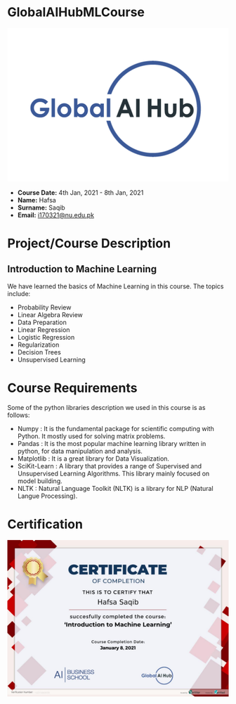 # GlobalAIHubMLCourse
![](Img/logo.png)

-  **Course Date:** 4th Jan, 2021 - 8th Jan, 2021
-  **Name:**  Hafsa
-  **Surname:** Saqib
-  **Email:** i170321@nu.edu.pk

# Project/Course Description
## Introduction to Machine Learning 
 We have learned the basics of Machine Learning in this course. The topics include:
- Probability Review
- Linear Algebra Review
- Data Preparation
- Linear Regression
- Logistic Regression
- Regularization
- Decision Trees
- Unsupervised Learning 

# Course Requirements
Some of the python libraries description we used in this course is as follows:
- Numpy : It is the fundamental package for scientific computing with Python. It mostly used for solving matrix problems.
- Pandas : It is the most popular machine learning library written in python, for data manipulation and analysis.
- Matplotlib : It is a great library for Data Visualization.
- SciKit-Learn : A library that provides a range of Supervised and Unsupervised Learning Algorithms. This library mainly focused on model building.
- NLTK : Natural Language Toolkit (NLTK) is a library for NLP (Natural Langue Processing).

# Certification
![](Img/certificate.jpeg)
